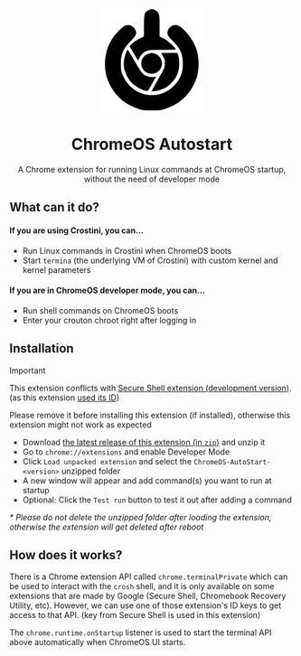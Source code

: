 <div align="center">
  <img src="/img/icon.svg" alt="logo" width="180" height="180" />
  <h1>ChromeOS Autostart</h1>
  <p>A Chrome extension for running Linux commands at ChromeOS startup, without the need of developer mode</p>
</div>

## What can it do?
#### If you are using Crostini, you can...
- Run Linux commands in Crostini when ChromeOS boots
- Start `termina` (the underlying VM of Crostini) with custom kernel and kernel parameters

#### If you are in ChromeOS developer mode, you can...
- Run shell commands on ChromeOS boots
- Enter your crouton chroot right after logging in

## Installation
> [!IMPORTANT]
> This extension conflicts with [Secure Shell extension (development version)](https://chrome.google.com/webstore/detail/algkcnfjnajfhgimadimbjhmpaeohhln). (as this extension [used its ID](#How-does-it-works))
>
> Please remove it before installing this extension (if installed), otherwise this extension might not work as expected

- Download [the latest release of this extension (in `zip`)](https://github.com/supechicken/ChromeOS-AutoStart/releases/latest) and unzip it
- Go to `chrome://extensions` and enable Developer Mode
- Click `Load unpacked extension` and select the `ChromeOS-AutoStart-<version>` unzipped folder
- A new window will appear and add command(s) you want to run at startup
- Optional: Click the `Test run` button to test it out after adding a command

<em>* Please do not delete the unzipped folder after loading the extension, otherwise the extension will get deleted after reboot</em>

## How does it works?

There is a Chrome extension API called `chrome.terminalPrivate` which can be used to interact with the `crosh` shell, and it is only available on some extensions that are
made by Google (Secure Shell, Chromebook Recovery Utility, etc). However, we can use one of those extension's ID keys to get access to that API. (key from Secure Shell is used in this extension)

The `chrome.runtime.onStartup` listener is used to start the terminal API above automatically when ChromeOS UI starts.

